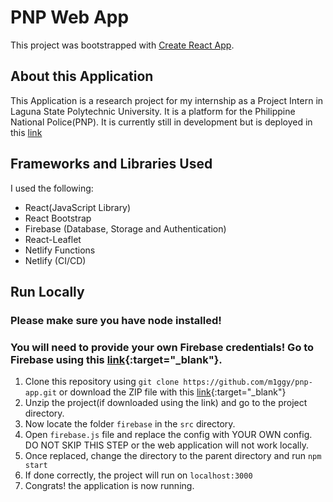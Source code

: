 # PNP Web App

This project was bootstrapped with [Create React App](https://github.com/facebook/create-react-app).

## About this Application

This Application is a research project for my internship as a Project Intern in Laguna State Polytechnic University. It is a platform for the Philippine National Police(PNP). It is currently still in development but is deployed in this [link](https://lspucrimereport.netlify.app/)

## Frameworks and Libraries Used

I used the following:

- React(JavaScript Library)
- React Bootstrap 
- Firebase (Database, Storage and Authentication)
- React-Leaflet
- Netlify Functions 
- Netlify (CI/CD)

## Run Locally

### Please make sure you have node installed!
### You will need to provide your own Firebase credentials! Go to Firebase using this [link](https://firebase.google.com/){:target="_blank"}.

1. Clone this repository using `git clone https://github.com/m1ggy/pnp-app.git` or download the ZIP file with this [link](https://github.com/m1ggy/pnp-app/archive/refs/heads/pnp-app.zip){:target="_blank"}
2. Unzip the project(if downloaded using the link) and go to the project directory.
3. Now locate the folder `firebase` in the `src` directory.
4. Open `firebase.js` file and replace the config with YOUR OWN config. DO NOT SKIP THIS STEP or the web application will not work locally.
5. Once replaced, change the directory to the parent directory and run `npm start`
6. If done correctly, the project will run on `localhost:3000`
7. Congrats! the application is now running.

